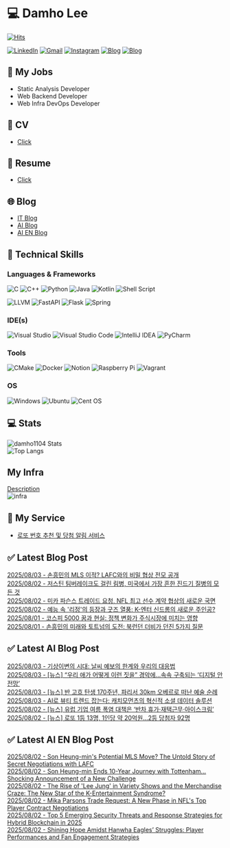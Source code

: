 
# 💻 Damho Lee

[![Hits](https://hits.seeyoufarm.com/api/count/incr/badge.svg?url=https%3A%2F%2Fgithub.com%2Fdamho1104&count_bg=%233D9CC8&title_bg=%23555555&icon=&icon_color=%23E7E7E7&title=hits&edge_flat=false)](https://hits.seeyoufarm.com)  

[![LinkedIn](https://img.shields.io/badge/Linkedin-%230077B5.svg?style=flat&logo=linkedin&logoColor=white)](https://www.linkedin.com/in/damho1104/)
[![Gmail](https://img.shields.io/badge/Gmail-D14836?style=flat&logo=gmail&logoColor=white)](mailto:damho1104@gmail.com)
[![Instagram](https://img.shields.io/badge/Instargram-%23E4405F.svg?style=flat&logo=Instagram&logoColor=white)](https://www.instagram.com/damho1104/)
[![Blog](https://img.shields.io/badge/Blog-%23000000.svg?style=flat&logo=Tistory&logoColor=white)](https://dmomo.co.kr/)
[![Blog](https://img.shields.io/badge/Blog-%23000000.svg?style=flat&logo=WordPress&logoColor=white)](https://blog.ai.dmomo.co.kr/)

## 📃 My Jobs
- Static Analysis Developer
- Web Backend Developer
- Web Infra DevOps Developer

## 📰 CV
- [Click](https://resume.dmomo.net/damho.lee/resume)  

## 📘 Resume
- [Click](https://damho1104.notion.site/8af3191b9815406d95708d9a0cea5a9e)  

## 🌐 Blog
- [IT Blog](https://dmomo.co.kr/)
- [AI Blog](https://blog.ai.dmomo.co.kr/)
- [AI EN Blog](https://ai.trend.dmomo.co.kr/)

## 💪 Technical Skills
### Languages & Frameworks
![C](https://img.shields.io/badge/c-%2300599C.svg?style=flat&logo=c&logoColor=white)
![C++](https://img.shields.io/badge/c++-%2300599C.svg?style=flat&logo=c%2B%2B&logoColor=white)
![Python](https://img.shields.io/badge/Python-3776AB.svg?&style=flat&logo=Python&logoColor=white)
![Java](https://img.shields.io/badge/java-%23ED8B00.svg?style=flat&logo=openjdk&logoColor=white)
![Kotlin](https://img.shields.io/badge/Kotlin-%237F52FF.svg?style=flat&logo=Kotlin&logoColor=white)
![Shell Script](https://img.shields.io/badge/Shell_script-%23121011.svg?style=flat&logo=gnu-bash&logoColor=white)  
  
![LLVM](https://img.shields.io/badge/LLVM/Clang-000B1D.svg?&style=flat&logo=LLVM&logoColor=white)
![FastAPI](https://img.shields.io/badge/FastAPI-005571?style=flat&logo=fastapi)
![Flask](https://img.shields.io/badge/Flask-%23000.svg?style=flat&logo=flask&logoColor=white)
![Spring](https://img.shields.io/badge/Springboot-%236DB33F.svg?style=flat&logo=spring&logoColor=white)
  
  
### IDE(s)
![Visual Studio](https://img.shields.io/badge/Visual%20Studio-5C2D91.svg?style=flat&logo=visual-studio&logoColor=white) 
![Visual Studio Code](https://img.shields.io/badge/Visual%20Studio%20Code-0078d7.svg?style=flat&logo=visual-studio-code&logoColor=white)
![IntelliJ IDEA](https://img.shields.io/badge/IntelliJIDEA-000000.svg?style=flat&logo=intellij-idea&logoColor=white) 
![PyCharm](https://img.shields.io/badge/PyCharm-143?style=flat&logo=pycharm&logoColor=black&color=black&labelColor=green) 


### Tools
![CMake](https://img.shields.io/badge/CMake-%23008FBA.svg?style=flat&logo=cmake&logoColor=white)
![Docker](https://img.shields.io/badge/docker-%230db7ed.svg?style=flat&logo=docker&logoColor=white)
![Notion](https://img.shields.io/badge/Notion-%23000000.svg?style=flat&logo=notion&logoColor=white)
![Raspberry Pi](https://img.shields.io/badge/-RaspberryPi-C51A4A?style=flat&logo=Raspberry-Pi)
![Vagrant](https://img.shields.io/badge/Vagrant-%231563FF.svg?style=flat&logo=vagrant&logoColor=white)


### OS
![Windows](https://img.shields.io/badge/Windows-0078D6?style=flat&logo=windows&logoColor=white)
![Ubuntu](https://img.shields.io/badge/Ubuntu-E95420?style=flat&logo=ubuntu&logoColor=white)
![Cent OS](https://img.shields.io/badge/Cent%20OS-002260?style=flat&logo=centos&logoColor=F0F0F0)


## :computer: Stats
![damho1104 Stats](https://github-readme-stats.vercel.app/api?username=damho1104&hide=issues&show_icons=true&show=prs_merged,prs_merged_percentage&theme=chartreuse-dark)  
![Top Langs](https://github-readme-stats.vercel.app/api/top-langs/?username=damho1104&layout=compact&theme=chartreuse-dark)


## My Infra
[Description](https://dmomo.co.kr/444)  
![infra](https://nextcloud.dmomo.net/apps/files_sharing/publicpreview/EtWDB9RaEXyf4FT?file=/&fileId=142416&x=6016&y=3384&a=true&etag=eee0bc0c4308201c786211582fdbc678)  





## 📣 My Service
- [로또 번호 추천 및 당첨 알림 서비스](https://lotto.dmomo.co.kr/)  


## ✅ Latest Blog Post

[2025/08/03 - 손흥민의 MLS 이적? LAFC와의 비밀 협상 전모 공개](http://dmomo.co.kr/616) <br/>
[2025/08/02 - 저스틴 팀버레이크도 걸린 림병, 미국에서 가장 흔한 진드기 질병의 모든 것](http://dmomo.co.kr/615) <br/>
[2025/08/02 - 미카 파슨스 트레이드 요청, NFL 최고 선수 계약 협상의 새로운 국면](http://dmomo.co.kr/614) <br/>
[2025/08/02 - 예능 속 '리정'의 등장과 굿즈 열풍: K-엔터 신드롬의 새로운 주인공?](http://dmomo.co.kr/613) <br/>
[2025/08/01 - 코스피 5000 꿈과 현실: 정책 변화가 주식시장에 미치는 영향](http://dmomo.co.kr/612) <br/>
[2025/08/01 - 손흥민의 미래와 토트넘의 도전: 북런던 더비가 던진 5가지 질문](http://dmomo.co.kr/611) <br/>

## ✅ Latest AI Blog Post
[2025/08/03 - 기상이변의 시대: 날씨 예보의 한계와 우리의 대응법](https://blog.ai.dmomo.co.kr/trend/7220) <br/>
[2025/08/03 - [뉴스] “우리 애가 어떻게 이런 짓을” 경악에…속속 구축되는 ‘디지털 안전망’](https://blog.ai.dmomo.co.kr/news/7215) <br/>
[2025/08/03 - [뉴스] 반 고흐 탄생 170주년, 파리서 30km 오베르로 떠난 예술 순례](https://blog.ai.dmomo.co.kr/news/7212) <br/>
[2025/08/03 - AI로 뷰티 트렌드 잡는다: 캐치모먼츠의 혁신적 소셜 데이터 솔루션](https://blog.ai.dmomo.co.kr/ai/7209) <br/>
[2025/08/02 - [뉴스] 유럽 기업 여름 폭염 대책은 ‘반차 휴가·재택근무·아이스크림’](https://blog.ai.dmomo.co.kr/news/7206) <br/>
[2025/08/02 - [뉴스] 로또 1등 13명, 1인당 약 20억원…2등 당첨자 92명](https://blog.ai.dmomo.co.kr/news/7203) <br/>

## ✅ Latest AI EN Blog Post
[2025/08/02 - Son Heung-min's Potential MLS Move? The Untold Story of Secret Negotiations with LAFC](https://ai.trend.dmomo.co.kr/2025/08/son-heung-mins-potential-mls-move.html) <br/>
[2025/08/02 - Son Heung-min Ends 10-Year Journey with Tottenham... Shocking Announcement of a New Challenge](https://ai.trend.dmomo.co.kr/2025/08/son-heung-min-ends-10-year-journey-with.html) <br/>
[2025/08/02 - The Rise of 'Lee Jung' in Variety Shows and the Merchandise Craze: The New Star of the K-Entertainment Syndrome?](https://ai.trend.dmomo.co.kr/2025/08/the-rise-of-lee-jung-in-variety-shows.html) <br/>
[2025/08/02 - Mika Parsons Trade Request: A New Phase in NFL's Top Player Contract Negotiations](https://ai.trend.dmomo.co.kr/2025/08/mika-parsons-trade-request-new-phase-in.html) <br/>
[2025/08/02 - Top 5 Emerging Security Threats and Response Strategies for Hybrid Blockchain in 2025](https://ai.trend.dmomo.co.kr/2025/08/top-5-emerging-security-threats-and.html) <br/>
[2025/08/02 - Shining Hope Amidst Hanwha Eagles’ Struggles: Player Performances and Fan Engagement Strategies](https://ai.trend.dmomo.co.kr/2025/08/shining-hope-amidst-hanwha-eagles.html) <br/>
